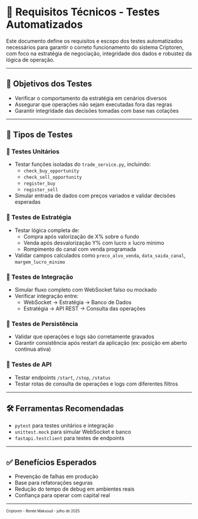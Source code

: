 # 🧪 Requisitos Técnicos - Testes Automatizados

Este documento define os requisitos e escopo dos testes automatizados necessários para garantir o correto funcionamento do sistema Criptoren, com foco na estratégia de negociação, integridade dos dados e robustez da lógica de operação.

---

## 🎯 Objetivos dos Testes

- Verificar o comportamento da estratégia em cenários diversos
- Assegurar que operações não sejam executadas fora das regras
- Garantir integridade das decisões tomadas com base nas cotações

---

## 🧩 Tipos de Testes

### 🔹 Testes Unitários

- Testar funções isoladas do `trade_service.py`, incluindo:
    - `check_buy_opportunity`
    - `check_sell_opportunity`
    - `register_buy`
    - `register_sell`
- Simular entrada de dados com preços variados e validar decisões esperadas

### 🔹 Testes de Estratégia

- Testar lógica completa de:
    - Compra após valorização de X% sobre o fundo
    - Venda após desvalorização Y% com lucro ≥ lucro mínimo
    - Rompimento do canal com venda programada
- Validar campos calculados como `preco_alvo_venda`, `data_saida_canal`, `margem_lucro_minimo`

### 🔹 Testes de Integração

- Simular fluxo completo com WebSocket falso ou mockado
- Verificar integração entre:
    - WebSocket → Estratégia → Banco de Dados
    - Estratégia → API REST → Consulta das operações

### 🔹 Testes de Persistência

- Validar que operações e logs são corretamente gravados
- Garantir consistência após restart da aplicação (ex: posição em aberto continua ativa)

### 🔹 Testes de API

- Testar endpoints `/start`, `/stop`, `/status`
- Testar rotas de consulta de operações e logs com diferentes filtros

---

## 🛠️ Ferramentas Recomendadas

- `pytest` para testes unitários e integração
- `unittest.mock` para simular WebSocket e banco
- `fastapi.testclient` para testes de endpoints

---

## ✅ Benefícios Esperados

- Prevenção de falhas em produção
- Base para refatorações seguras
- Redução do tempo de debug em ambientes reais
- Confiança para operar com capital real

---


<sup><sub>
Criptoren - Renée Maksoud - julho de 2025
</sub></sup>